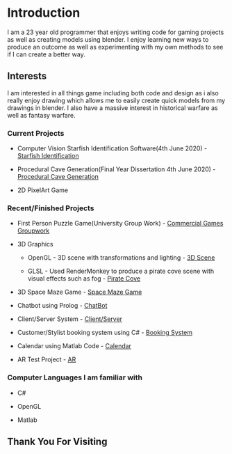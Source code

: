 # Introduction

I am a 23 year old programmer that enjoys writing code for gaming projects as well as creating models using blender.
I enjoy learning new ways to produce an outcome as well as experimenting with my own methods to see if I can create a better way.

## Interests

I am interested in all things game including both code and design as i also really enjoy drawing which allows me to easily create quick models from my drawings in blender. I also have a massive interest in historical warfare as well as fantasy warfare.

### Current Projects

*   Computer Vision Starfish Identification Software(4th June 2020) - [Starfish Identification](https://github.com/Ragnar-Dragonson/Starfish-Identification)

*   Procedural Cave Generation(Final Year Dissertation 4th June 2020) - [Procedural Cave Generation](https://github.com/Ragnar-Dragonson/Procedural-Cave-Generation)

*   2D PixelArt Game

### Recent/Finished Projects

*   First Person Puzzle Game(University Group Work) - [Commercial Games Groupwork](https://github.com/Ragnar-Dragonson/groupwork)

* 3D Graphics
   * OpenGL - 3D scene with transformations and lighting - [3D Scene](https://github.com/Ragnar-Dragonson/3D-Graphics/tree/master/OpenGL)
   
   * GLSL - Used RenderMonkey to produce a pirate cove scene with visual effects such as fog - [Pirate Cove](https://github.com/Ragnar-Dragonson/3D-Graphics/tree/master/GLSL)

* 3D Space Maze Game - [Space Maze Game](https://github.com/Ragnar-Dragonson/Games-Architecture/tree/master)

* Chatbot using Prolog - [ChatBot](https://github.com/Ragnar-Dragonson/ChatBot)

* Client/Server System - [Client/Server](https://github.com/Ragnar-Dragonson/Networking/tree/master)

* Customer/Stylist booking system using C# - [Booking System](https://github.com/Ragnar-Dragonson/Booking-System/tree/master)

* Calendar using Matlab Code - [Calendar](https://github.com/Ragnar-Dragonson/Calendar/tree/master)

* AR Test Project - [AR](https://github.com/Ragnar-Dragonson/AR-test)

### Computer Languages I am familiar with

* C#

* OpenGL

* Matlab

## Thank You For Visiting
